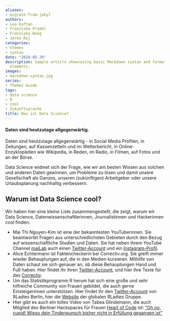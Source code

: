 ```yaml
---
aliases:
- migrate-from-jekyl
authors:
- Lea Kaftan
- Franziska Pradel
- Franziska Deeg
- Jeren Rzj
categories:
- themes
- syntax
date: "2020-05-20"
description: Sample article showcasing basic Markdown syntax and formatting for HTML
  elements.
images:
- markdown-syntax.jpg
series:
- Themes Guide
tags:
- data science
- R
- cool
- Zukunftsprache
title: Was ist Data Science?
---
```



#### Daten sind heutzutage allgegenwärtig.

<!--more-->
Daten sind heutzutage allgegenwärtig - in Social Media Profilen, in Zeitungen, auf Kassenzetteln und im Wetterbericht, in Online-Enzyklopädien wie Wikipedia, in Reden, im Radio, in Filmen, auf Fotos und an der Börse. 

Data Science widmet sich der Frage, wie wir am besten Wissen aus solchen und anderen Daten gewinnen, um Probleme zu lösen und damit unsere Gesellschaft als Ganzes, unseren (zukünftigen) Arbeitgeber oder unsere Urlaubsplanung nachhaltig verbessern. 

## Warum ist Data Science cool?

Wir haben hier eine kleine Liste zusammengestellt, die zeigt, warum wir Data Science, Datenwissenschaftlerinnen, Journalistinnen und Hackerinnen cool finden:

* Mai Thi Nguyen-Kim ist eine der bekanntesten YouTuberinnen. Sie beantwortet Fragen aus unterschiedlichsten Gebieten durch den Bezug auf wissenschaftliche Studien und Daten. Sie hat neben ihrem YouTube Channel [maiLab](https://www.youtube.com/channel/UCyHDQ5C6z1NDmJ4g6SerW8g) auch einen [Twitter-Account](https://twitter.com/maithi_nk) und ein [Instagram-Profil](https://www.instagram.com/maithink/?hl=de). 
* Alice Echtermann ist Faktencheckerin bei Correctiv.org. Sie greift immer wieder Behauptungen auf, die in den Medien kursieren. Mithilfe von Daten schaut sie sich genauer an, ob diese Behauptungen Hand und Fuß haben. Hier findet ihr ihren [Twitter-Account](https://twitter.com/echt_alice), und hier ihre Texte für das [Correctiv](https://correctiv.org/team/alice-echtermann/). 
* Um das Statistikprogramm R herum hat sich eine große und sehr hilfreiche Community von Frauen gebildet, die auch gerne Einsteigerinnen unterstützen. Hier findet ihr den [Twitter-Account](https://twitter.com/rladiesberlin?lang=de) von RLadies Berlin, hier die [Website](https://rladies.org/) der globalen RLadies Gruppe.
* Hier gibt es auch ein tolles Video von Tabea Glindemann, die auch Mitglied des Berliner Hackspaces für Frauen [Heart of Code](http://heartofcode.org/) ist:
[“Oh no, cupid! Wieso dein Tinderwunsch bisher nicht in Erfüllung gegangen ist”](https://youtu.be/YTszyCtVVWg) 

